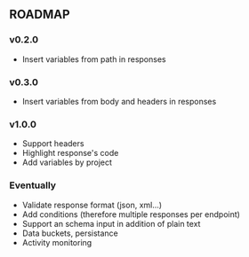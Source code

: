 ## ROADMAP

### v0.2.0

- Insert variables from path in responses

### v0.3.0

- Insert variables from body and headers in responses

### v1.0.0

- Support headers
- Highlight response's code
- Add variables by project

### Eventually

- Validate response format (json, xml...)
- Add conditions (therefore multiple responses per endpoint)
- Support an schema input in addition of plain text
- Data buckets, persistance
- Activity monitoring